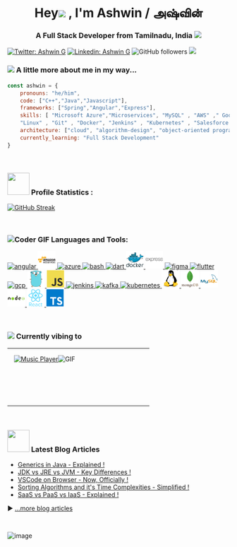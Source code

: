 <h1 align="center">Hey<img src="https://media.giphy.com/media/hvRJCLFzcasrR4ia7z/giphy.gif" width="30px"> , I'm Ashwin / 
அஷ்வின்</h1>
<h3 align="center">A Full Stack Developer from Tamilnadu, India <img src="https://media.giphy.com/media/WUlplcMpOCEmTGBtBW/giphy.gif" width="30"></h3>


[![Twitter: Ashwin G](https://img.shields.io/twitter/follow/ashwin2125?style=social)](https://twitter.com/ashwin2125)
[![Linkedin: Ashwin G](https://img.shields.io/badge/-ashwin2125-blue?style=flat-square&logo=Linkedin&logoColor=white&link=https://www.linkedin.com/in/ashwin2125/)](https://www.linkedin.com/in/ashwin2125/)
![GitHub followers](https://img.shields.io/github/followers/ashwin2125?label=Follow&style=social)
![](https://visitor-badge.glitch.me/badge?page_id=ashwiii.ashwiii)


### <img src="https://media.giphy.com/media/VgCDAzcKvsR6OM0uWg/giphy.gif" width="50" > A little more about me in my way...  

```javascript
const ashwin = {
    pronouns: "he/him",
    code: ["C++","Java","Javascript"],
    frameworks: ["Spring","Angular","Express"],
    skills: [ "Microsoft Azure","Microservices", "MySQL" , "AWS" ," Google Cloud" , "Oracle Cloud", 
    "Linux" , "Git" , "Docker", "Jenkins" , "Kubernetes" , "Salesforce CRM"],
    architecture: ["cloud", "algorithm-design", "object-oriented programming"],
    currently_learning: "Full Stack Development"
}
```
 <br>
 
 
 ### <img src="https://media.giphy.com/media/fng8OzU2DvO2NCGeLY/giphy.gif" width="50" height="50"> Profile Statistics :
 [![GitHub Streak](https://github-readme-streak-stats.herokuapp.com/?user=ashwin2125)](https://git.io/streak-stats)
 
  <br>
 
 
### <img src="https://media.giphy.com/media/kfRbG5PRRAbcpMK0qN/giphy.gif" alt="Coder GIF" width="50" height="50">  Languages and Tools:</h3>
<p align="left"> <a href="https://angular.io" target="_blank" rel="noreferrer"> <img src="https://angular.io/assets/images/logos/angular/angular.svg" alt="angular" width="40" height="40"/> </a> <a href="https://aws.amazon.com" target="_blank" rel="noreferrer"> <img src="https://raw.githubusercontent.com/devicons/devicon/master/icons/amazonwebservices/amazonwebservices-original-wordmark.svg" alt="aws" width="40" height="40"/> </a> <a href="https://azure.microsoft.com/en-in/" target="_blank" rel="noreferrer"> <img src="https://www.vectorlogo.zone/logos/microsoft_azure/microsoft_azure-icon.svg" alt="azure" width="40" height="40"/> </a> <a href="https://www.gnu.org/software/bash/" target="_blank" rel="noreferrer"> <img src="https://www.vectorlogo.zone/logos/gnu_bash/gnu_bash-icon.svg" alt="bash" width="40" height="40"/> </a> <a href="https://dart.dev" target="_blank" rel="noreferrer"> <img src="https://www.vectorlogo.zone/logos/dartlang/dartlang-icon.svg" alt="dart" width="40" height="40"/> </a> <a href="https://www.docker.com/" target="_blank" rel="noreferrer"> <img src="https://raw.githubusercontent.com/devicons/devicon/master/icons/docker/docker-original-wordmark.svg" alt="docker" width="40" height="40"/> </a> <a href="https://expressjs.com" target="_blank" rel="noreferrer"> <img src="https://raw.githubusercontent.com/devicons/devicon/master/icons/express/express-original-wordmark.svg" alt="express" width="40" height="40"/> </a> <a href="https://www.figma.com/" target="_blank" rel="noreferrer"> <img src="https://www.vectorlogo.zone/logos/figma/figma-icon.svg" alt="figma" width="40" height="40"/> </a> <a href="https://flutter.dev" target="_blank" rel="noreferrer"> <img src="https://www.vectorlogo.zone/logos/flutterio/flutterio-icon.svg" alt="flutter" width="40" height="40"/> </a> <a href="https://cloud.google.com" target="_blank" rel="noreferrer"> <img src="https://www.vectorlogo.zone/logos/google_cloud/google_cloud-icon.svg" alt="gcp" width="40" height="40"/> </a> <a href="https://golang.org" target="_blank" rel="noreferrer"> <img src="https://raw.githubusercontent.com/devicons/devicon/master/icons/go/go-original.svg" alt="go" width="40" height="40"/> </a> <a href="https://developer.mozilla.org/en-US/docs/Web/JavaScript" target="_blank" rel="noreferrer"> <img src="https://raw.githubusercontent.com/devicons/devicon/master/icons/javascript/javascript-original.svg" alt="javascript" width="40" height="40"/> </a> <a href="https://www.jenkins.io" target="_blank" rel="noreferrer"> <img src="https://www.vectorlogo.zone/logos/jenkins/jenkins-icon.svg" alt="jenkins" width="40" height="40"/> </a> <a href="https://kafka.apache.org/" target="_blank" rel="noreferrer"> <img src="https://www.vectorlogo.zone/logos/apache_kafka/apache_kafka-icon.svg" alt="kafka" width="40" height="40"/> </a> <a href="https://kubernetes.io" target="_blank" rel="noreferrer"> <img src="https://www.vectorlogo.zone/logos/kubernetes/kubernetes-icon.svg" alt="kubernetes" width="40" height="40"/> </a> <a href="https://www.linux.org/" target="_blank" rel="noreferrer"> <img src="https://raw.githubusercontent.com/devicons/devicon/master/icons/linux/linux-original.svg" alt="linux" width="40" height="40"/> </a> <a href="https://www.mongodb.com/" target="_blank" rel="noreferrer"> <img src="https://raw.githubusercontent.com/devicons/devicon/master/icons/mongodb/mongodb-original-wordmark.svg" alt="mongodb" width="40" height="40"/> </a> <a href="https://www.mysql.com/" target="_blank" rel="noreferrer"> <img src="https://raw.githubusercontent.com/devicons/devicon/master/icons/mysql/mysql-original-wordmark.svg" alt="mysql" width="40" height="40"/> </a> <a href="https://nodejs.org" target="_blank" rel="noreferrer"> <img src="https://raw.githubusercontent.com/devicons/devicon/master/icons/nodejs/nodejs-original-wordmark.svg" alt="nodejs" width="40" height="40"/> </a> <a href="https://reactjs.org/" target="_blank" rel="noreferrer"> <img src="https://raw.githubusercontent.com/devicons/devicon/master/icons/react/react-original-wordmark.svg" alt="react" width="40" height="40"/> </a> <a href="https://www.typescriptlang.org/" target="_blank" rel="noreferrer"> <img src="https://raw.githubusercontent.com/devicons/devicon/master/icons/typescript/typescript-original.svg" alt="typescript" width="40" height="40"/> </a> </p> <br>

### <img src="https://media.giphy.com/media/JVglf7QjxaZZM2tjfB/giphy.gif" width="50"> Currently vibing to 
<table width="100%">
  <tr><td width="%100">
  
&nbsp; [![Music Player](https://novatorem.ashwiii.vercel.app/api/spotify)](https://open.spotify.com/user/o1btbyhr9x88md7vhaottrpnx)
 <img align="right" alt="GIF" src="https://github.com/abhisheknaiidu/abhisheknaiidu/blob/master/code.gif?raw=true" width="200" height="110" />
</tr></td> </table>
 <br>
 
### <img src="https://media.giphy.com/media/IyxcGK3GbdCoHOMcln/giphy.gif" width="50" height="50"> Latest Blog Articles

<!-- BLOG-POST-LIST:START -->
- [Generics in Java - Explained !](https://ashwxn.codes/generics-in-java-explained)
- [JDK vs JRE vs JVM - Key Differences !](https://ashwxn.codes/jdk-vs-jre-vs-jvm-key-differences)
- [VSCode on Browser - Now, Officially !](https://ashwxn.codes/vscode-on-browser-now-officially)
- [Sorting Algorithms and it&#39;s Time Complexities - Simplified !](https://ashwxn.codes/sorting-algorithms-and-its-time-complexities-simplified)
- [SaaS vs PaaS vs IaaS - Explained !](https://ashwxn.codes/saas-vs-paas-vs-iaas-explained)
<!-- BLOG-POST-LIST:END -->

▶ [...more blog articles](https://ashwxn.codes)

 <br>
 

![image](https://github.com/saadeghi/saadeghi/blob/master/dino.gif)

